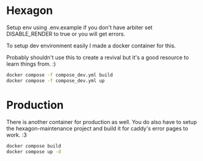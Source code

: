 # Hexagon

Setup env using .env.example if you don't have arbiter set DISABLE_RENDER to true or you will get errors.

To setup dev environment easily I made a docker container for this.

Probably shouldn't use this to create a revival but it's a good resource to learn things from. :)

```bash
docker compose -f compose_dev.yml build
docker compose -f compose_dev.yml up
```

# Production

There is another container for production as well. You do also have to setup the hexagon-maintenance project and build it for caddy's error pages to work. :3

```bash
docker compose build
docker compose up -d
```
